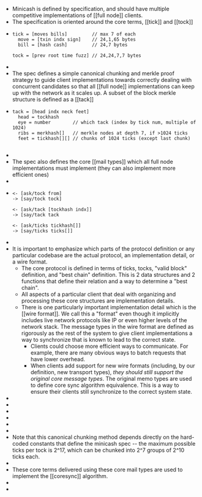 - Minicash is defined by specification, and should have multiple competitive implementations of [[full node]] clients.
- The specification is oriented around the core terms, [[tick]] and [[tock]]
- ```
  tick = [moves bills]         // max 7 of each
    move = [txin indx sign]    // 24,1,65 bytes
    bill = [hash cash]         // 24,7 bytes
  
  tock = [prev root time fuzz] // 24,24,7,7 bytes
  ```
-
- The spec defines a simple canonical chunking and merkle proof strategy to guide client implementations towards correctly dealing with concurrent candidates so that all [[full node]] implementations can keep up with the network as it scales up. A subset of the block merkle structure is defined as a [[tack]]
- ```
  tack = [head indx neck feet]
    head = tockhash
    eye = number        // which tack (index by tick num, multiple of 1024)
    ribs = merkhash[]   // merkle nodes at depth 7, if >1024 ticks
    feet = tickhash[][] // chunks of 1024 ticks (except last chunk)
  
  
  ```
-
- The spec also defines the core [[mail types]] which all full node implementations must implement (they can also implement more efficient ones)
-
- ```
  <- [ask/tock from]
  -> [say/tock tock]
  
  <- [ask/tack [tockhash indx]]
  -> [say/tack tack
  
  <- [ask/ticks tickhash[]]
  -> [say/ticks ticks[]]
  ```
-
- It is important to emphasize which parts of the protocol definition or any particular codebase are the actual protocol, an implementation detail, or a wire format.
	- The core protocol is defined in terms of ticks, tocks, "valid block" definition, and "best chain" definition. This is 2 data structures and 2 functions that define their relation and a way to determine a "best chain".
	- All aspects of a particular client that deal with organizing and processing these core structures are implementation details.
	- There is one particularly important implementation detail which is the [[wire format]]. We call this a "format" even though it implicitly includes live network protocols like IP or even higher levels of the network stack. The message types in the wire format are defined as rigorously as the rest of the system to give client implementations a way to synchronize that is known to lead to the correct state.
		- Clients could choose more efficient ways to communicate. For example, there are many obvious ways to batch requests that have lower overhead.
		- When clients add support for new wire formats (including, by our definition, new transport types), *they should still support the original core message types*. The original memo types are used to define core sync algorithm equivalence. This is a way to ensure their clients still synchronize to the correct system state.
-
-
-
-
-
-
- Note that this canonical chunking method depends directly on the hard-coded constants that define the minicash spec -- the maximum possible ticks per tock is 2^17, which can be chunked into 2^7 groups of 2^10 ticks each.
-
- These core terms delivered using these core mail types are used to implement the [[coresync]] algorithm.
-
-